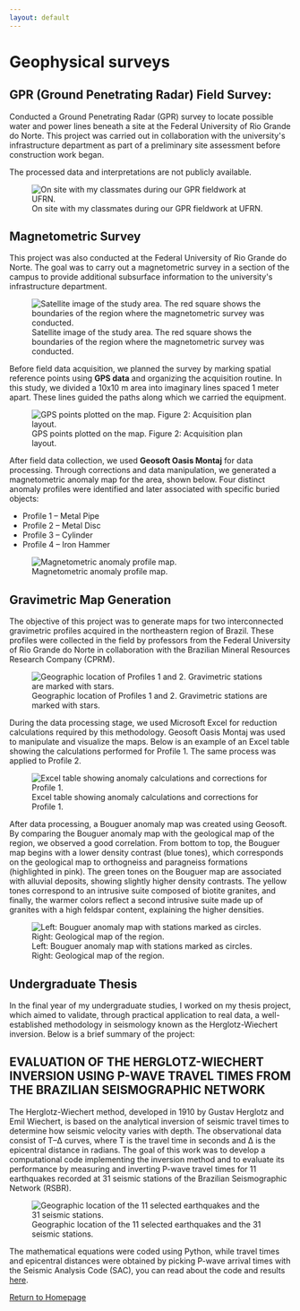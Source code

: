 ```yaml
---
layout: default
---
```


# Geophysical surveys

## GPR (Ground Penetrating Radar) Field Survey:
Conducted a Ground Penetrating Radar (GPR) survey to locate possible water and power lines beneath a site at the Federal University of Rio Grande do Norte. This project was carried out in collaboration with the university's infrastructure department as part of a preliminary site assessment before construction work began.

The processed data and interpretations are not publicly available.

<figure>
  <img src="assets/img/GPR.jpg" alt="On site with my classmates during our GPR fieldwork at UFRN.">
  <figcaption>On site with my classmates during our GPR fieldwork at UFRN.</figcaption>
</figure>

## Magnetometric Survey


This project was also conducted at the Federal University of Rio Grande do Norte. The goal was to carry out a magnetometric survey in a section of the campus to provide additional subsurface information to the university's infrastructure department.

<figure>
  <img src="assets/img/Magnetometria Satelite - PHOTO 2.png" alt="Satellite image of the study area. The red square shows the boundaries of the region where the magnetometric survey was conducted.">
  <figcaption>Satellite image of the study area. The red square shows the boundaries of the region where the magnetometric survey was conducted.</figcaption>
</figure>

Before field data acquisition, we planned the survey by marking spatial reference points using **GPS data** and organizing the acquisition routine. In this study, we divided a 10x10 m area into imaginary lines spaced 1 meter apart. These lines guided the paths along which we carried the equipment.

<figure>
  <img src="assets/img/Mag- Pontos GPS e Grid- PHOTO 3.png" alt="GPS points plotted on the map. Figure 2: Acquisition plan layout.">
  <figcaption>GPS points plotted on the map. Figure 2: Acquisition plan layout.</figcaption>
</figure>


After field data collection, we used **Geosoft Oasis Montaj** for data processing. Through corrections and data manipulation, we generated a magnetometric anomaly map for the area, shown below. Four distinct anomaly profiles were identified and later associated with specific buried objects:

* Profile 1 – Metal Pipe
* Profile 2 – Metal Disc
* Profile 3 – Cylinder
* Profile 4 – Iron Hammer

<figure>
  <img src="assets/img/PHOTO 4.png" alt="Magnetometric anomaly profile map.">
  <figcaption>Magnetometric anomaly profile map.</figcaption>
</figure>


## Gravimetric Map Generation

The objective of this project was to generate maps for two interconnected gravimetric profiles acquired in the northeastern region of Brazil. These profiles were collected in the field by professors from the Federal University of Rio Grande do Norte in collaboration with the Brazilian Mineral Resources Research Company (CPRM).

<figure>
  <img src="assets/img/Profiles gravity - PHOTO 5.png" alt="Geographic location of Profiles 1 and 2. Gravimetric stations are marked with stars.">
  <figcaption>Geographic location of Profiles 1 and 2. Gravimetric stations are marked with stars.</figcaption>
</figure>

During the data processing stage, we used Microsoft Excel for reduction calculations required by this methodology. Geosoft Oasis Montaj was used to manipulate and visualize the maps. Below is an example of an Excel table showing the calculations performed for Profile 1. The same process was applied to Profile 2.

<figure>
  <img src="assets/img/Excel profile 1 grav - PHOTO 6.png" alt="Excel table showing anomaly calculations and corrections for Profile 1.">
  <figcaption>Excel table showing anomaly calculations and corrections for Profile 1.</figcaption>
</figure>

After data processing, a Bouguer anomaly map was created using Geosoft.
By comparing the Bouguer anomaly map with the geological map of the region, we observed a good correlation. From bottom to top, the Bouguer map begins with a lower density contrast (blue tones), which corresponds on the geological map to orthogneiss and paragneiss formations (highlighted in pink). The green tones on the Bouguer map are associated with alluvial deposits, showing slightly higher density contrasts. The yellow tones correspond to an intrusive suite composed of biotite granites, and finally, the warmer colors reflect a second intrusive suite made up of granites with a high feldspar content, explaining the higher densities.

<figure>
  <img src="assets/img/PHOTO 7.png" alt="Left: Bouguer anomaly map with stations marked as circles. Right: Geological map of the region.">
  <figcaption>Left: Bouguer anomaly map with stations marked as circles. Right: Geological map of the region.</figcaption>
</figure>


## Undergraduate Thesis

In the final year of my undergraduate studies, I worked on my thesis project, which aimed to validate, through practical application to real data, a well-established methodology in seismology known as the Herglotz-Wiechert inversion. Below is a brief summary of the project:

## EVALUATION OF THE HERGLOTZ-WIECHERT INVERSION USING P-WAVE TRAVEL TIMES FROM THE BRAZILIAN SEISMOGRAPHIC NETWORK
The Herglotz-Wiechert method, developed in 1910 by Gustav Herglotz and Emil Wiechert, is based on the analytical inversion of seismic travel times to determine how seismic velocity varies with depth. The observational data consist of T–Δ curves, where T is the travel time in seconds and Δ is the epicentral distance in radians.
The goal of this work was to develop a computational code implementing the inversion method and to evaluate its performance by measuring and inverting P-wave travel times for 11 earthquakes recorded at 31 seismic stations of the Brazilian Seismographic Network (RSBR).

<figure>
  <img src="assets/img/MAPA ESTAÇÕES TCC - PHOTO 8.PNG" alt="Geographic location of the 11 selected earthquakes and the 31 seismic stations.">
  <figcaption>Geographic location of the 11 selected earthquakes and the 31 seismic stations.</figcaption>
</figure>

The mathematical equations were coded using Python, while travel times and epicentral distances were obtained by picking P-wave arrival times with the Seismic Analysis Code (SAC), you can read about the code and results [here](HW.html).






[Return to Homepage](./)
